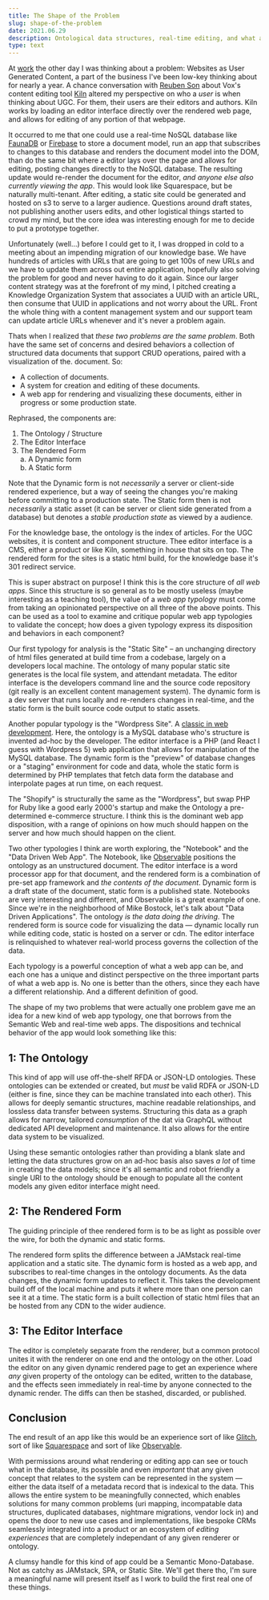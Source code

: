 ```yaml
---
title: The Shape of the Problem
slug: shape-of-the-problem
date: 2021.06.29
description: Ontological data structures, real-time editing, and what a web app _really_ is man.
type: text
---
```


At [work](https://smugmug.com) the other day I was thinking about a problem: Websites as User Generated Content, a part of the business I've been low-key thinking about for nearly a year. A chance conversation with [Reuben Son](https://reubenson.com/) about Vox's content editing tool [Kiln](https://github.com/clay/clay-kiln) altered my perspective on who a _user_ is when thinking about UGC. For them, their users are their editors and authors. Kiln works by loading an editor interface directly over the rendered web page, and allows for editing of any portion of that webpage.

It occurred to me that one could use a real-time NoSQL database like [FaunaDB](https://fauna.com/) or [Firebase](https://firebase.google.com/) to store a document model, run an app that subscribes to changes to this database and renders the document model into the DOM, than do the same bit where a editor lays over the page and allows for editing, posting changes directly to the NoSQL database. The resulting update would re-render the document for the editor, _and anyone else also currently viewing the app_. This would look like Squarespace, but be naturally multi-tenant. After editing, a static site could be generated and hosted on s3 to serve to a larger audience. Questions around draft states, not publishing another users edits, and other logistical things started to crowd my mind, but the core idea was interesting enough for me to decide to put a prototype together.

Unfortunately (well…) before I could get to it, I was dropped in cold to a meeting about an impending migration of our knowledge base. We have hundreds of articles with URLs that are going to get 100s of new URLs and we have to update them across out entire application, hopefully also solving the problem for good and never having to do it again. Since our larger content strategy was at the forefront of my mind, I pitched creating a Knowledge Organization System that associates a UUID with an article URL, then consume that UUID in applications and not worry about the URL. Front the whole thing with a content management system and our support team can update article URLs whenever and it's never a problem 
again. 

Thats when I realized that _these two problems are the same problem_. Both have the same set of concerns and desired behaviors a collection of structured data documents that support CRUD operations, paired with a visualization of the. document. So:

- A collection of documents.
- A system for creation and editing of these documents.
- A web app for rendering and visualizing these documents, either in progress or some production state.

Rephrased, the components are:

1. The Ontology / Structure
2. The Editor Interface 
3. The Rendered Form\
  a. A Dynamic form\
  b. A Static form

Note that the Dynamic form is not _necessarily_ a server or client-side rendered experience, but a way of seeing the changes you're making before committing to a production state.  The Static form then is not _necessarily_ a static asset (it can be server or client side generated from a database) but denotes a _stable production state_ as viewed by a audience.

For the knowledge base, the ontology is the index of articles. For the UGC websites, it is content and component structure. Thee editor interface is a CMS, either a product or like Kiln, something in house that sits on top. The rendered form for the sites is a static html build, for the knowledge base it's 301 redirect service. 

This is super abstract on purpose! I think this is the core structure of _all web apps_. Since this structure is so general as to be mostly useless (maybe interesting as a teaching tool),  the value of a _web app typology_ must come from taking an opinionated perspective on all three of the above points. This can be used as a tool to examine and critique popular web app typologies to validate the concept; how does a given typology express its disposition and behaviors in each component?

Our first typology for analysis is the "Static Site" – an unchanging directory of html files generated at build time from a codebase, largely on a developers local machine. The ontology of many popular static site generates is the local file system, and attendant metadata. The editor interface is the developers command line and the source code repository (git really is an excellent content management system). The dynamic form is a dev server that runs locally and re-renders changes in real-time, and the static form is the built source code output to static assets.

Another popular typology is the "Wordpress Site". A [classic in web development](/wordpress-but-not-terriible). Here, the ontology is a MySQL database who's structure is invented ad-hoc by the developer. The editor interface is a PHP (and React I guess with Wordpress 5) web application that allows for manipulation of the MySQL database. The dynamic form is the "preview" of database changes or a "staging" environment for code and data, whole the static form is determined by PHP templates that fetch data form the database and interpolate pages at run time, on each request. 

The "Shopify" is structurally the same as the "Wordpress", but swap PHP for Ruby like a good early 2000's startup and make the  Ontology a pre-determined e-commerce structure. I think this is the dominant web app disposition, with a range of opinions on how much should happen on the server and how much should happen on the client.

Two other typologies I think are worth exploring, the "Notebook" and the "Data Driven Web App". The Notebook, like [Observable](https://observablehq.com/) positions the ontology as an unstructured document. The editor interface is a word processor app for that document, and the rendered form is a combination of pre-set app framework and _the contents of the document_. Dynamic form is a draft state of the document, static form is a published state. Notebooks are very interesting and different, and Observable is a great example of one. Since we're in the neighborhood of Mike Bostock, let's talk about "Data Driven Applications". The ontology _is the data doing the driving_. The rendered form is source code for visualizing the data — dynamic locally run while editing code, static is hosted on a server or cdn. The editor interface is relinquished to whatever real-world process governs the collection of the data.

Each typology is a powerful conception of what a web app can be, and each one has a unique and distinct perspective on the three important parts of what a web app is. No one is better than the others, since they each have a different relationship. And a different definition of good. 

The shape of my two problems that were actually one problem gave me an idea for a new kind of web app typology, one that borrows from the Semantic Web and real-time web apps. The dispositions and technical behavior of the app would look something like this:

## 1: The Ontology

This kind of app will use off-the-shelf RFDA or JSON-LD ontologies. These ontologies can be extended or created, but _must_ be valid RDFA or JSON-LD (either is fine, since they can be machine translated into each other). This allows for deeply semantic structures, machine readable relationships, and lossless data transfer between systems. Structuring this data as a graph allows for narrow, tailored _consumption_ of the dat via GraphQL without dedicated API development and maintenance. It also allows for the entire data system to be visualized.

Using these semantic ontologies rather than providing a blank slate and letting the data structures grow on an ad-hoc basis also saves _a lot_ of time in creating the data models; since it's all semantic and robot friendly a single URI to the ontology should be enough to populate all the content models any given editor interface might need.

## 2: The Rendered Form

The guiding principle of thee rendered form is to be as light as possible over the wire, for both the dynamic and static forms.

The rendered form splits the difference between a JAMstack real-time application and a static site. The dynamic form is hosted as a web app, and subscribes to real-time changes in the ontology documents. As the data changes, the dynamic form updates to reflect it. This takes the development build off of the local machine and puts it where more than one person can see it at a time. The static form is a built collection of static html files that an be hosted from any CDN to the wider audience.

## 3: The Editor Interface

The editor is completely separate from the renderer, but a common protocol unites it with the renderer on one end and the ontology on the other. Load the editor on any given dynamic rendered page to get an experience where _any_ given property of the ontology can be edited, written to the database, and the effects seen immediately in real-time by anyone connected to the dynamic render. The diffs can then be stashed, discarded, or published. 

## Conclusion

The end result of an app like this would be an experience sort of like [Glitch](https://glitch.com/), sort of like [Squarespace](https://www.squarespace.com/) and sort of like [Observable](https://observablehq.com/). 

With permissions around what rendering or editing app can see or touch what in the database, its possible and even _important_ that any given concept that relates to the system can be represented in the system — either the data itself of a metadata record that is indexical to the data. This allows the entire system to be meaningfully connected, which enables solutions for many common problems (uri mapping, incompatable data structures, duplicated databases, nightmare migrations, vendor lock in) and opens the door to new use cases and implementations, like bespoke CRMs seamlessly integrated into a product or an ecosystem of _editing experiences_ that are completely independant of any given renderer or ontology. 

A clumsy handle for this kind of app could be a Semantic Mono-Database. Not as catchy as JAMstack, SPA, or Static Site. We'll get there tho, I'm sure a meaningful name will present itself as I work to build the first real one of these things.

